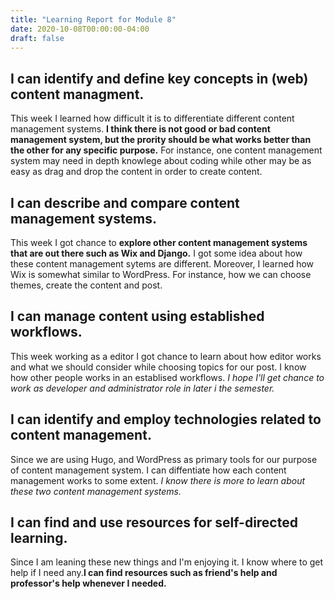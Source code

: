 ```yaml
---
title: "Learning Report for Module 8"
date: 2020-10-08T00:00:00-04:00
draft: false
---
```


I can identify and define key concepts in (web) content managment.
-----------------------------------------------------------------
This week I learned how difficult it is to differentiate different content management 
systems. **I think there is not good or bad content management system, but the prority 
should be what works better than the other for any specific purpose.** For instance,
one content management system may need in depth knowlege about coding while other may be 
as easy as drag and drop the content in order to create content.


I can describe and compare content management systems.
------------------------------------------------------
This week I got chance to **explore other content management systems that are out there
such as Wix and Django.** I got some idea about how these content management sytems are 
different. Moreover, I learned how Wix is somewhat similar to WordPress. For instance,
how we can choose themes, create the content and post.

I can manage content using established workflows.
-------------------------------------------------
This week working as a editor I got chance to learn about how editor works and what we 
should consider while choosing topics for our post. I know how other people works in an
establised workflows. *I hope I'll get chance to work as developer and administrator role
in later i the semester.*


I can identify and employ technologies related to content management.
---------------------------------------------------------------------
Since we are using Hugo, and WordPress as primary tools for our purpose of content 
management system. I can diffentiate how each content management works to some extent.
*I know there is more to learn about these two content management systems.*


I can find and use resources for self-directed learning.
--------------------------------------------------------
Since I am leaning these new things and I'm enjoying it. I know where to
get help if I need any.**I can find resources such as friend's help and 
professor's help whenever I needed.**
